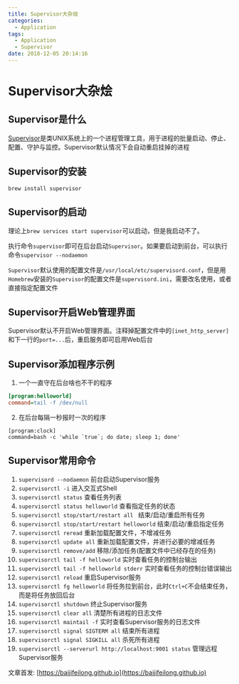 ```yaml
---
title: Supervisor大杂烩
categories:
  - Application
tags:
  - Application
  - Supervisor
date: 2018-12-05 20:14:16
---
```


# Supervisor大杂烩

## Supervisor是什么

[Supervisor](https://github.com/Supervisor/supervisor)是类UNIX系统上的一个进程管理工具，用于进程的批量启动、停止、配置、守护与监控。Supervisor默认情况下会自动重启挂掉的进程

## Supervisor的安装

`brew install supervisor`

## Supervisor的启动

理论上`brew services start supervisor`可以启动，但是我启动不了。

执行命令`supervisor`即可在后台启动`Supervisor`。如果要启动到前台，可以执行命令`supervisor --nodaemon`

`Supervisor`默认使用的配置文件是`/usr/local/etc/supervisord.conf`，但是用`Homebrew`安装的`Supervisor`的配置文件是`supervisord.ini`，需要改名使用，或者直接指定配置文件

## Supervisor开启Web管理界面

Supervisor默认不开启Web管理界面。注释掉配置文件中的`[inet_http_server]`和下一行的`port=...`后，重启服务即可启用Web后台

<!--more-->

## Supervisor添加程序示例

1. 一个一直守在后台啥也不干的程序

```ini
[program:helloworld]
command=tail -f /dev/null
```

2. 在后台每隔一秒报时一次的程序

```
[program:clock]
command=bash -c 'while `true`; do date; sleep 1; done'
```

## Supervisor常用命令

1. `supervisord --nodaemon` 前台启动Supervisor服务
2. `supervisorctl -i` 进入交互式Shell
3. `supervisorctl status` 查看任务列表
4. `supervisorctl status helloworld` 查看指定任务的状态
5. `supervisorctl stop/start/restart all ` 结束/启动/重启所有任务
6. `supervisorctl stop/start/restart helloworld` 结束/启动/重启指定任务
7. `supervisorctl reread` 重新加载配置文件，不增减任务
8. `supervisorctl update all` 重新加载配置文件，并进行必要的增减任务
9. `supervisorctl remove/add` 移除/添加任务(配置文件中已经存在的任务)
10. `supervisorctl tail -f helloworld` 实时查看任务的控制台输出
11. `supervisorctl tail -f helloworld stderr` 实时查看任务的控制台错误输出
12. `supervisorctl reload` 重启Supervisor服务
13. `supervisorctl fg helloworld` 将任务拉到前台，此时`Ctrl+C`不会结束任务，而是将任务放回后台
14. `supervisorctl shutdown` 终止Supervisor服务
15. `supervisorctl clear all` 清楚所有进程的日志文件
16. `supervisorctl maintail -f` 实时查看Supervisor服务的日志文件
17. `supervisorctl signal SIGTERM all` 结束所有进程
18. `supervisorctl signal SIGKILL all` 杀死所有进程
19. `supervisorctl --serverurl http://localhost:9001 status` 管理远程Supervisor服务

文章首发: [https://baijifeilong.github.io](https://baijifeilong.github.io)
